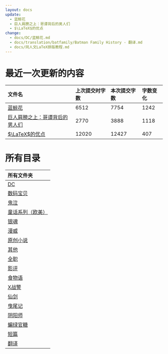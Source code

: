 ```yaml
---
layout: docs
update: 
  - 蓝鲸花
  - 巨人肩膀之上：哥谭背后的男人们
  - $\LaTeX$的优点
change:
  - docs/DC/蓝鲸花.md
  - docs/translation/batfamily/Batman Family History - 翻译.md
  - docs/同人文LaTeX排版教程.md
---
```


# 最近一次更新的内容

|文件名|上次提交时字数|本次提交字数|字数变化|
|:-|:-|:-|:-|
|[蓝鲸花](DC/蓝鲸花.md)|6512|7754|1242|
|[巨人肩膀之上：哥谭背后的男人们](translation/batfamily/Batman%20Family%20History%20-%20翻译.md)|2770|3888|1118|
|[$\LaTeX$的优点](同人文LaTeX排版教程.md)|12020|12427|407|

# 所有目录

|所有文件夹|
|:-|
|[DC](DC)|
|[数码宝贝](DM)|
|[鬼泣](DMC)|
|[童话系列（欧美）](FT)|
|[银魂](GTM)|
|[漫威](M)|
|[原创小说](ON)|
|[其他](Others)|
|[全职](QZ)|
|[影评](SC)|
|[食物语](SWY)|
|[X战警](X)|
|[仙剑](XJ)|
|[曳尾记](YWJ)|
|[阴阳师](YYS)|
|[蝙绿官糖](batlantern)|
|[短篇](blob)|
|[翻译](translation)|